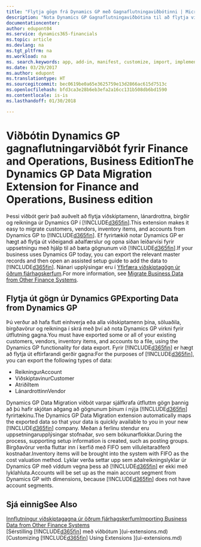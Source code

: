 ```yaml
---
title: "Flytja gögn frá Dynamics GP með Gagnaflutningaviðbótinni | Microsoft Docs"
description: "Nota Dynamics GP Gagnaflutningaviðbótina til að flytja viðskiptamenn, lánardrottna, birgðir og reikninga úr Dynamics GP í Finance and Operations, Business Edition."
documentationcenter: 
author: edupont04
ms.service: dynamics365-financials
ms.topic: article
ms.devlang: na
ms.tgt_pltfrm: na
ms.workload: na
ms. search.keywords: app, add-in, manifest, customize, import, implement
ms.date: 03/29/2017
ms.author: edupont
ms.translationtype: HT
ms.sourcegitcommit: bec0619be0a65e3625759e13d2866ac615d7513c
ms.openlocfilehash: bfd3ca3e28b6eb3efa2a16cc131b508db6bd1590
ms.contentlocale: is-is
ms.lasthandoff: 01/30/2018

---
```

# <a name="the-dynamics-gp-data-migration-extension-for-finance-and-operations-business-edition"></a><span data-ttu-id="36271-103">Viðbótin Dynamics GP gagnaflutningarviðbót fyrir Finance and Operations, Business Edition</span><span class="sxs-lookup"><span data-stu-id="36271-103">The Dynamics GP Data Migration Extension for Finance and Operations, Business edition</span></span> 
<span data-ttu-id="36271-104">Þessi viðbót gerir það auðvelt að flytja viðskiptamenn, lánardrottna, birgðir og reikninga úr Dynamics GP í [!INCLUDE[d365fin](includes/d365fin_md.md)].</span><span class="sxs-lookup"><span data-stu-id="36271-104">This extension makes it easy to migrate customers, vendors, inventory items, and accounts from Dynamics GP to [!INCLUDE[d365fin](includes/d365fin_md.md)].</span></span> <span data-ttu-id="36271-105">Ef fyrirtækið notar Dynamics GP er hægt að flytja út viðeigandi aðalfærslur og opna síðan leiðarvísi fyrir uppsetningu með hjálp til að bæta gögnunum við [!INCLUDE[d365fin](includes/d365fin_md.md)].</span><span class="sxs-lookup"><span data-stu-id="36271-105">If your business uses Dynamics GP today, you can export the relevant master records and then open an assisted setup guide to add the data to [!INCLUDE[d365fin](includes/d365fin_md.md)].</span></span> <span data-ttu-id="36271-106">Nánari upplýsingar eru í [Yfirfæra viðskiptagögn úr öðrum fjárhagskerfum](upload-data.md).</span><span class="sxs-lookup"><span data-stu-id="36271-106">For more information, see [Migrate Business Data from Other Finance Systems](upload-data.md).</span></span>

## <a name="exporting-data-from-dynamics-gp"></a><span data-ttu-id="36271-107">Flytja út gögn úr Dynamics GP</span><span class="sxs-lookup"><span data-stu-id="36271-107">Exporting Data from Dynamics GP</span></span>
<span data-ttu-id="36271-108">Þú verður að hafa flutt einhverja eða alla viðskiptamenn þína, söluaðila, birgðavörur og reikninga í skrá með því að nota Dynamics GP virkni fyrir útflutning gagna.</span><span class="sxs-lookup"><span data-stu-id="36271-108">You must have exported some or all of your existing customers, vendors, inventory items, and accounts to a file, using the Dynamics GP functionality for data export.</span></span> <span data-ttu-id="36271-109">Fyrir [!INCLUDE[d365fin](includes/d365fin_md.md)] er hægt að flytja út eftirfarandi gerðir gagna:</span><span class="sxs-lookup"><span data-stu-id="36271-109">For the purposes of [!INCLUDE[d365fin](includes/d365fin_md.md)], you can export the following types of data:</span></span>

* <span data-ttu-id="36271-110">Reikningur</span><span class="sxs-lookup"><span data-stu-id="36271-110">Account</span></span>  
* <span data-ttu-id="36271-111">Viðskiptavinur</span><span class="sxs-lookup"><span data-stu-id="36271-111">Customer</span></span>  
* <span data-ttu-id="36271-112">Atriði</span><span class="sxs-lookup"><span data-stu-id="36271-112">Item</span></span>  
* <span data-ttu-id="36271-113">Lánardrottinn</span><span class="sxs-lookup"><span data-stu-id="36271-113">Vendor</span></span>  

<span data-ttu-id="36271-114">Dynamics GP Data Migration viðbót varpar sjálfkrafa útfluttm gögn þannig að þú hafir skjótan aðgang að gögnunum þínum í nýja [!INCLUDE[d365fin](includes/d365fin_md.md)] fyrirtækinu.</span><span class="sxs-lookup"><span data-stu-id="36271-114">The Dynamics GP Data Migration extension automatically maps the exported data so that your data is quickly available to you in your new [!INCLUDE[d365fin](includes/d365fin_md.md)] company.</span></span> <span data-ttu-id="36271-115">Meðan á ferlinu stendur eru uppsetningarupplýsingar stofnaðar, svo sem bókunarflokkar.</span><span class="sxs-lookup"><span data-stu-id="36271-115">During the process, supporting setup information is created, such as posting groups.</span></span> <span data-ttu-id="36271-116">Birgðavörur verða fluttar inn í kerfið með FIFO sem villuleitaraðferð kostnaðar.</span><span class="sxs-lookup"><span data-stu-id="36271-116">Inventory items will be brought into the system with FIFO as the cost valuation method.</span></span> <span data-ttu-id="36271-117">Lyklar verða settar upp sem aðalreikningslyklar úr Dynamics GP með víddum vegna þess að [!INCLUDE[d365fin](includes/d365fin_long_md.md)] er ekki með lyklahluta.</span><span class="sxs-lookup"><span data-stu-id="36271-117">Accounts will be set up as the main account segment from Dynamics GP with dimensions, because [!INCLUDE[d365fin](includes/d365fin_long_md.md)] does not have account segments.</span></span>

## <a name="see-also"></a><span data-ttu-id="36271-118">Sjá einnig</span><span class="sxs-lookup"><span data-stu-id="36271-118">See Also</span></span>
[<span data-ttu-id="36271-119">Innflutningur viðskiptagagna úr öðrum fjárhagskerfum</span><span class="sxs-lookup"><span data-stu-id="36271-119">Importing Business Data from Other Finance Systems</span></span>](upload-data.md)  
<span data-ttu-id="36271-120">[Sérstilling [!INCLUDE[d365fin](includes/d365fin_md.md)] með viðbótum ](ui-extensions.md)</span><span class="sxs-lookup"><span data-stu-id="36271-120">[Customizing [!INCLUDE[d365fin](includes/d365fin_md.md)] Using Extensions ](ui-extensions.md)</span></span>  

